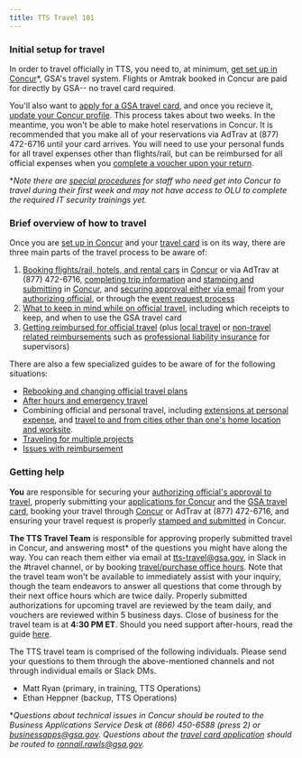 ```yaml
---
title: TTS Travel 101
---
```


### Initial setup for travel

In order to travel officially in TTS, you need to, at minimum, [get set up in Concur]({{site.baseurl}}/first-time-travel-get-in-concur/)*, GSA's travel system. Flights or Amtrak booked in Concur are paid for directly by GSA-- no travel card required.

You'll also want to [apply for a GSA travel card]({{site.baseurl}}/first-time-travel-travel-card/), and once you recieve it, [update your Concur profile]({{site.baseurl}}/first-time-travel-complete-concur-profile). This process takes about two weeks. In the meantime, you won't be able to make hotel reservations in Concur. It is recommended that you make all of your reservations via AdTrav at (877) 472-6716 until your card arrives. You will need to use your personal funds for all travel expenses other than flights/rail, but can be reimbursed for all official expenses when you [complete a voucher upon your return]({{site.baseurl}}/travel-guide-3-reimbursement/).

*_Note there are [special procedures]({{site.baseurl}}/first-time-travel-get-in-pre-olu/) for staff who need get into Concur to travel during their first week and may not have access to OLU to complete the required IT security trainings yet._

### Brief overview of how to travel

Once you are [set up in Concur]({{site.baseurl}}/first-time-travel-get-in-concur/) and your [travel card]({{site.baseurl}}/first-time-travel-travel-card/) is on its way, there are three main parts of the travel process to be aware of:

1. [Booking flights/rail, hotels, and rental cars]({{site.baseurl}}/travel-guide-1-book-travel/) in [Concur](https://travel.gsa.gov) or via AdTrav at (877) 472-6716, [completing trip information]({{site.baseurl}}/travel-guide-faq/#completing-trip-information) and [stamping and submitting]({{site.baseurl}}/travel-guide-faq/#how-to-stamp-and-submit-for-travel-team-approval) in [Concur](https://travel.gsa.gov), and [securing approval either via email]({{site.baseurl}}/travel-guide-faq/#how-to-secure-authorizing-official-approval) from your [authorizing official]({{site.baseurl}}/travel-guide-faq/#who-is-my-authorizing-official-and-what-is-my-budget), or through the [event request process]({{site.baseurl}}/travel-guide-faq/#how-can-i-get-my-travel-approved-to-attend-a-training-conference-speaking-event-or-other-irl-or-large-team-gathering)
2. [What to keep in mind while on official travel]({{site.baseurl}}/travel-guide-2-travel/), including which receipts to keep, and when to use the GSA travel card
3. [Getting reimbursed for official travel]({{site.baseurl}}/travel-guide-3-reimbursement/) (plus [local travel]({{site.baseurl}}/travel-guide-faq/#how-do-i-create-a-local-or-miscellaneous-voucher) or [non-travel related reimbursements]({{site.baseurl}}/travel-guide-faq/#how-do-i-create-a-local-or-miscellaneous-voucher) such as [professional liability insurance]({{site.baseurl}}/travel-guide-faq/#how-can-i-get-reimbursed-for-professional-liability-insurance) for supervisors)

There are also a few specialized guides to be aware of for the following situations:

* [Rebooking and changing official travel plans]({{site.baseurl}}/travel-guide-A-amended-authorizations/)
* [After hours and emergency travel]({{site.baseurl}}/travel-guide-B-after-hours-emergency-travel-authorizations)
* Combining official and personal travel, including [extensions at personal expense]({{site.baseurl}}/travel-guide-faq/#what-if-i-am-extending-travel-for-personal-reasons), and [travel to and from cities other than one's home location and worksite]({{site.baseurl}}/travel-guide-faq/#what-if-i-am-traveling-to-or-returning-from-a-location-other-than-my-home-location).
* [Traveling for multiple projects]({{site.baseurl}}/travel-guide-faq/#what-if-i-am-traveling-for-multiple-projects)
* [Issues with reimbursement]({{site.baseurl}}/travel-guide-faq/#issues-with-reimbursement)

### Getting help

**You** are responsible for securing your [authorizing official's approval to travel]({{site.baseurl}}/travel-guide-faq/#how-to-secure-authorizing-official-approval), properly submitting your [applications for Concur]({{site.baseurl}}/first-time-travel-get-in-concur/) and the [GSA travel card]({{site.baseurl}}/first-time-travel-travel-card/), booking your travel through [Concur](https://travel.gsa.gov) or AdTrav at (877) 472-6716, and ensuring your travel request is properly [stamped and submitted]({{site.baseurl}}/travel-guide-faq/#how-to-stamp-and-submit-for-travel-team-approval) in Concur.

**The TTS Travel Team** is responsible for approving properly submitted travel in Concur, and answering most* of the questions you might have along the way. You can reach them either via email at tts-travel@gsa.gov, in Slack in the #travel channel, or by booking [travel/purchase office hours](https://sites.google.com/a/gsa.gov/tts-office-hours/). Note that the travel team won't be available to immediately assist with your inquiry, though the team endeavors to answer all questions that come through by their next office hours which are twice daily. Properly submitted authorizations for upcoming travel are reviewed by the team daily, and vouchers are reviewed within 5 business days. Close of business for the travel team is at **4:30 PM ET**. Should you need support after-hours, read the guide [here]({{site.baseurl}}/travel-guide-B-after-hours-emergency-travel-authorizations).

The TTS travel team is comprised of the following individuals. Please send your questions to them through the above-mentioned channels and not through individual emails or Slack DMs.

* Matt Ryan (primary, in training, TTS Operations)
* Ethan Heppner (backup, TTS Operations)

*_Questions about technical issues in Concur should be routed to the Business Applications Service Desk at (866) 450-6588 (press 2) or businessapps@gsa.gov. Questions about the [travel card application]({{site.baseurl}}/first-time-travel-travel-card/) should be routed to ronnail.rawls@gsa.gov._
